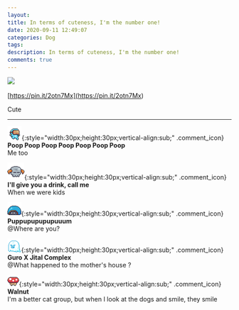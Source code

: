 ```yaml
---
layout: 
title: In terms of cuteness, I'm the number one!
date: 2020-09-11 12:49:07
categories: Dog
tags: 
description: In terms of cuteness, I'm the number one!
comments: true
---
```


![](https://blog.kakaocdn.net/dn/c3VahW/btqHU7xPhpC/ccqQSuOe5BFE6EzVtAC7Ck/img.gif)

[https://pin.it/2otn7Mx](<https://pin.it/2otn7Mx>)

Cute

* * *

![comment](/assets/character/goggle.png){:style="width:30px;height:30px;vertical-align:sub;" .comment_icon} **Poop Poop Poop Poop Poop Poop Poop**  
Me too   
  
![comment](/assets/character/skull.png){:style="width:30px;height:30px;vertical-align:sub;" .comment_icon} **I'll give you a drink, call me**  
When we were kids   
  
![comment](/assets/character/turtle.png){:style="width:30px;height:30px;vertical-align:sub;" .comment_icon} **Puppupupupupuuum**  
@Where are you?  
  
![comment](/assets/character/ghost.png){:style="width:30px;height:30px;vertical-align:sub;" .comment_icon} **Guro X Jital Complex**  
@What happened to the mother's house ?  
  
![comment](/assets/character/mushroom.png){:style="width:30px;height:30px;vertical-align:sub;" .comment_icon} **Walnut**  
I'm a better cat group, but when I look at the dogs and smile, they smile   
  

